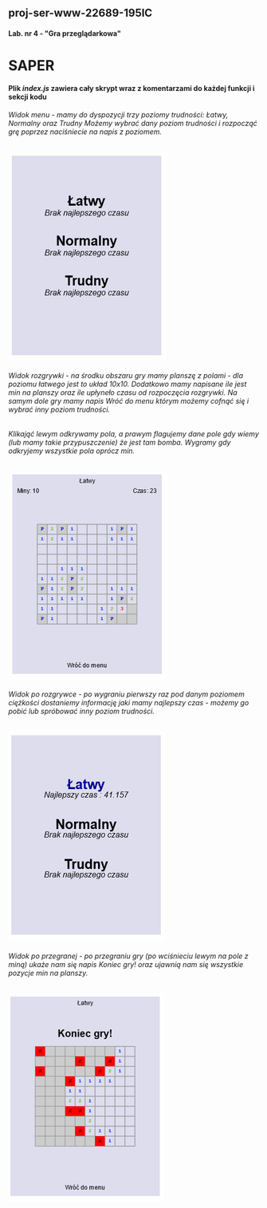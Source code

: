 ## proj-ser-www-22689-195IC
#### Lab. nr 4 - "Gra przeglądarkowa"  
# SAPER

#### Plik *index.js* zawiera cały skrypt wraz z komentarzami do każdej funkcji i sekcji kodu

###### Widok menu - mamy do dyspozycji trzy poziomy trudności: *Łatwy*, *Normalny* oraz *Trudny*  Możemy wybrać dany poziom trudności i rozpocząć grę poprzez naciśniecie na napis z poziomem.
![menu](/zrzuty/menu.PNG)

###### Widok rozgrywki - na środku obszaru gry mamy planszę z polami - dla poziomu łatwego jest to układ 10x10.  Dodatkowo mamy napisane ile jest min na planszy oraz ile upłyneło czasu od rozpoczęcia rozgrywki.  Na samym dole gry mamy napis *Wróć do menu* którym możemy cofnąć się i wybrać inny poziom trudności.  
###### Klikająć lewym odkrywamy pola, a prawym flagujemy dane pole gdy wiemy (lub mamy takie przypuszczenie) że jest tam bomba.  Wygramy gdy odkryjemy wszystkie pola oprócz min.
![rozgrywka](/zrzuty/rozgrywka.PNG)

###### Widok po rozgrywce - po wygraniu pierwszy raz pod danym poziomem ciężkości dostaniemy informację jaki mamy najlepszy czas - możemy go pobić lub spróbować inny poziom trudności.
![menu2](/zrzuty/menu2.PNG)

###### Widok po przegranej - po przegraniu gry (po wciśnieciu lewym na pole z miną) ukaże nam się napis *Koniec gry!* oraz ujawnią nam się wszystkie pozycje min na planszy.
![przegrana](/zrzuty/przegrana.PNG)
